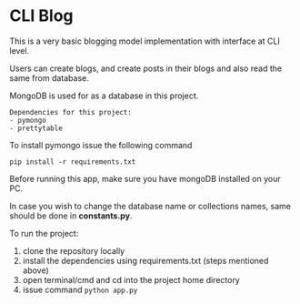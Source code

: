 # CLI Blog

This is a very basic blogging model implementation with interface at CLI level.

Users can create blogs, and create posts in their blogs and also read the same from database.

MongoDB is used for as a database in this project.

```
Dependencies for this project:
- pymongo
- prettytable
```

To install pymongo issue the following command
```
pip install -r requirements.txt
```
Before running this app, make sure you have mongoDB installed on your PC.
<br>

In case you wish to change the database name or collections names, same should be done in **constants.py**.
<br>

To run the project:
1. clone the repository locally
2. install the dependencies using requirements.txt (steps mentioned above)
3. open terminal/cmd and cd into the project home directory
4. issue command `python app.py`
